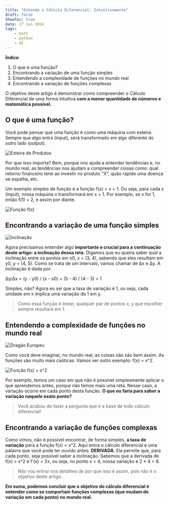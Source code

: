 ```yaml
---
title: "Entenda o Cálculo Diferencial: Intuitivamente"
draft: false
ShowToc: true
date: 27 Jun 2024
tags:
    - math
    - python
    - AI
---
```

      
**Índice**:
1. O que é uma função?
2. Encontrando a variação de uma função simples
3. Entendendo a complexidade de funções no mundo real
5. Encontrando a variação de funções complexas

O objetivo deste artigo é demonstrar como compreender o Cálculo Diferencial de uma forma intuitiva **com a menor quantidade de números e matemática possível.**

## O que é uma função?
Você pode pensar que uma função é como uma máquina com esteira. Sempre que algo entra (input), será transformado em algo diferente do outro lado (output).

![Esteira de Produtos](https://nucleoexpert.com/wp-content/uploads/2022/08/Esteira-de-Produtos-AUMENTE-SEU-FATURAMENTO.jpg)

Por que isso importa? Bem, porque nos ajuda a entender tendências e, no mundo real, as tendências nos ajudam a compreender coisas como: qual retorno financeiro terei ao investir no produto "X", quão rápido uma doença se espalha, etc.

Um exemplo simples de função é a função f(x) = x + 1. Ou seja, para cada x (input), nossa máquina o transformará em x + 1. Por exemplo, se x for 1, então f(1) = 2, e assim por diante.

![Função f(x)](https://www.googleapis.com/download/storage/v1/b/kaggle-forum-message-attachments/o/inbox%2F11611801%2F2a49a486a4a7ae7886954799fff713f0%2Ffx.jpg?generation=1719527446403213&alt=media)

## Encontrando a variação de uma função simples

![Inclinação](https://www.googleapis.com/download/storage/v1/b/kaggle-forum-message-attachments/o/inbox%2F11611801%2F07d130b3df36d046bef146896dc7a431%2Finc.png?generation=1719527612377553&alt=media)

Agora precisamos entender algo **importante e crucial para a continuação deste artigo: a inclinação dessa reta**. Digamos que eu queira saber qual a inclinação entre os pontos em x0, x = (3, 4), sabendo que eles resultam em y0, y = (4, 5). Como se trata de um intervalo, vamos chamar de Δx e Δy. A inclinação é dada por:

Δy/Δx = (y - y0) / (x - x0) = (5 - 4) / (4 - 3) = 1

Simples, não? Agora eu sei que a taxa de variação é 1, ou seja, cada unidade em x implica uma variação de 1 em y.

> Como essa função é linear, qualquer par de pontos x, y que escolher sempre resultará em 1.

## Entendendo a complexidade de funções no mundo real

![Dragão Europeu](https://1001dragons.com/wp-content/uploads/2022/04/dragon-europeen-800-01-696x377.jpg)

Como você deve imaginar, no mundo real, as coisas não são bem assim. As funções são muito mais caóticas. Vamos ver outro exemplo: f(x) = x^2.

![Função f(x) = x^2](https://www.googleapis.com/download/storage/v1/b/kaggle-forum-message-attachments/o/inbox%2F11611801%2F5e44df8d8878cabd0ab66a772a7d5702%2Ffx2.jpg?generation=1719527503787040&alt=media)

Por exemplo, temos um caso em que não é possível simplesmente aplicar o que aprendemos antes, porque não temos mais uma reta. Nesse caso, a variação ocorre em cada ponto desta função. **O que eu faria para saber a variação naquele exato ponto?**

> Você acabou de fazer a pergunta que é a base de todo cálculo diferencial!

## Encontrando a variação de funções complexas
Como vimos, não é possível encontrar, de forma simples, **a taxa de variação** para a função f(x) = x^2. Aqui entra o cálculo diferencial e uma palavra que você pode ter ouvido antes: **DERIVADA**. Ela permite que, para cada ponto, seja possível saber a inclinação. Sabemos que a derivada de f(x) = x^2 é f'(x) = 2x, ou seja, no ponto x = 4, nossa variação é 2 * 4 = 8.

> Não vou entrar nos detalhes de por que isso é assim, pois não é o objetivo deste artigo.

**Em suma, podemos concluir que o objetivo do cálculo diferencial é entender como se comportam funções complexas (que mudam de variação em cada ponto) no mundo real.**

